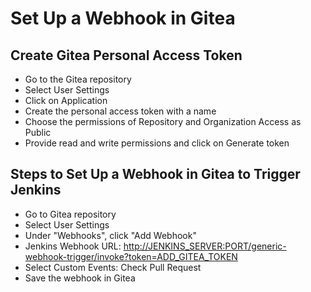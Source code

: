 # Set Up a Webhook in Gitea

## Create Gitea Personal Access Token
- Go to the Gitea repository
- Select User Settings
- Click on Application
- Create the personal access token with a name 
- Choose the permissions of Repository and Organization Access as Public
- Provide read and write permissions and click on Generate token

  
## Steps to Set Up a Webhook in Gitea to Trigger Jenkins

- Go to Gitea repository
- Select User Settings
- Under "Webhooks", click "Add Webhook"
- Jenkins Webhook URL:
[http://JENKINS_SERVER:PORT/generic-webhook-trigger/invoke?token=ADD_GITEA_TOKEN](http://JENKINS_SERVER:PORT/generic-webhook-trigger/invoke?token=ADD_GITEA_TOKEN)
- Select Custom Events: Check Pull Request
- Save the webhook in Gitea
